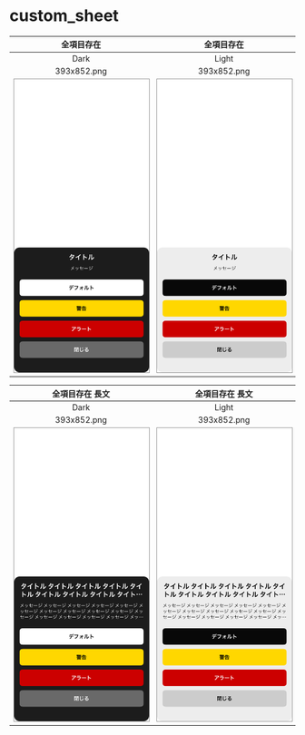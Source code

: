 # custom_sheet

|全項目存在|全項目存在|
|:---:|:---:|
|Dark|Light|
|393x852.png|393x852.png|
|<img src='../ReferenceImages_64/custom_sheet/testSheetViewController_全項目存在_Dark_393x852.png' width='250' style='border: 1px solid #999' />|<img src='../ReferenceImages_64/custom_sheet/testSheetViewController_全項目存在_Light_393x852.png' width='250' style='border: 1px solid #999' />|

|全項目存在 長文|全項目存在 長文|
|:---:|:---:|
|Dark|Light|
|393x852.png|393x852.png|
|<img src='../ReferenceImages_64/custom_sheet/testSheetViewController_全項目存在_長文_Dark_393x852.png' width='250' style='border: 1px solid #999' />|<img src='../ReferenceImages_64/custom_sheet/testSheetViewController_全項目存在_長文_Light_393x852.png' width='250' style='border: 1px solid #999' />|

